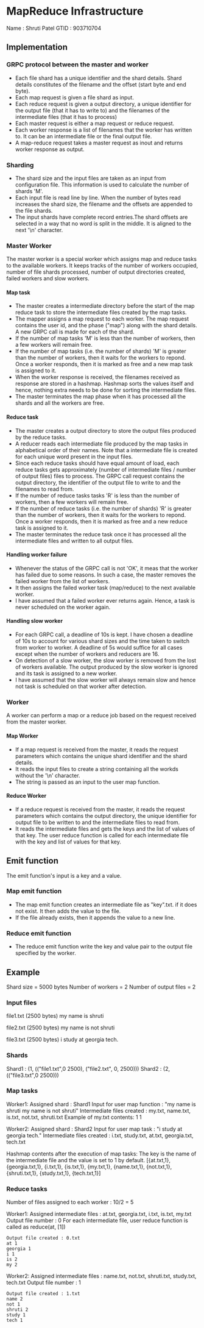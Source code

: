 # MapReduce Infrastructure
Name : Shruti Patel
GTID : 903710704

## Implementation

### GRPC protocol between the master and worker
* Each file shard has a unique identifier and the shard details. Shard details constitutes of the filename and the offset (start byte and end byte).
* Each map request is given a file shard as input.
* Each reduce request is given a output directory, a unique identifier for the output file (that it has to write to) and the filenames of the intermediate files (that it has to process)
* Each master request is either a map request or reduce request. 
* Each worker response is a list of filenames that the worker has written to. It can be an intermediate file or the final output file.
* A map-reduce request takes a master request as inout and returns worker response as output.

### Sharding
* The shard size and the input files are taken as an input from configuration file. This information is used to calculate the number of shards 'M'.
* Each input file is read line by line. When the number of bytes read increases the shard size, the filename and the offsets are appended to the file shards.
* The input shards have complete record entries.The shard offsets are selected in a way that no word is split in the middle. It is aligned to the next '\n' character.


### Master Worker
The master worker is a special worker which assigns map and reduce tasks to the available workers. It keeps tracks of the number of workers occupied, number of file shards processed, number of output directories created, failed workers and slow workers.

#### Map task
* The master creates a intermediate directory before the start of the map reduce task to store the intermediate files created by the map tasks.
* The mapper assigns a map request to each worker. The map request contains the user id, and the phase ("map") along with the shard details. A new GRPC call is made for each of the shard.
* If the number of map tasks 'M' is less than the number of workers, then a few workers will remain free. 
* If the number of map tasks (i.e. the number of shards) 'M' is greater than the number of workers, then it waits for the workers to repond. Once a worker responds, then it is marked as free and a new map task is assigned to it.
* When the worker response is received, the filenames received as response are stored in a hashmap. Hashmap sorts the values itself and hence, nothing extra needs to be done for sorting the intermediate files.
* The master terminates the map phase when it has processed all the shards and all the workers are free.

#### Reduce task
* The master creates a output directory to store the output files produced by the reduce tasks.
* A reducer reads each intermediate file produced by the map tasks in alphabetical order of their names. Note that a intermediate file is created for each unique word present in the input files.
* Since each reduce tasks should have equal amount of load, each reduce tasks gets approximately (number of intermediate files / number of output files) files to process. The GRPC call request contains the output directory, the identifier of the output file to write to and the filenames to read from.
* If the number of reduce tasks tasks 'R' is less than the number of workers, then a few workers will remain free. 
* If the number of reduce tasks (i.e. the number of shards) 'R' is greater than the number of workers, then it waits for the workers to repond. Once a worker responds, then it is marked as free and a new reduce task is assigned to it.
* The master terminates the reduce task once it has processed all the intermediate files and written to all output files.

#### Handling worker failure
* Whenever the status of the GRPC call is not 'OK', it meas that the worker has failed due to some reasons. In such a case, the master removes the failed worker from the list of workers.
* It then assigns the failed worker task (map/reduce) to the next available worker.
* I have assumed that a failed worker ever returns again. Hence, a task is never scheduled on the worker again.

#### Handling slow worker
* For each GRPC call, a deadline of 10s is kept. I have chosen a deadline of 10s to account for various shard sizes and the time taken to switch from worker to worker. A deadline of 5s would suffice for all cases except when the number of workers and reducers are 16.
* On detection of a slow worker, the slow worker is removed from the lost of workers available. The output produced by the slow worker is ignored and its task is assigned to a new worker.
* I have assumed that the slow worker will always remain slow and hence not task is scheduled on that worker after detection.


### Worker
A worker can perform a map or a reduce job based on the request received from the master worker.

#### Map Worker
* If a map request is received from the master, it reads the request parameters which contains the unique shard identifier and the shard details.
* It reads the input files to create a string containing all the workds without the '\n' character.
* The string is passed as an input to the user map function.

#### Reduce Worker
* If a reduce request is received from the master, it reads the request parameters which contains the output directory, the unique identifier for output file to be written to and the intermediate files to read from.
* It reads the intermediate files and gets the keys and the list of values of that key. The user reduce function is called for each intermediate file with the key and list of values for that key.


## Emit function
The emit function's input is a key and a value.

### Map emit function
* The map emit function creates an intermediate file as "key".txt. if it does not exist. It then adds the value to the file.
* If the file already exists, then it appends the value to a new line.

### Reduce emit function
* The reduce emit function write the key and value pair to the output file specified by the worker.


## Example
Shard size = 5000 bytes
Number of workers = 2
Number of output files = 2

### Input files
file1.txt (2500 bytes)
    my name is shruti

file2.txt (2500 bytes)
    my name is not shruti

file3.txt (2500 bytes)
    i study at georgia tech.

### Shards
Shard1 : (1, (("file1.txt",0 2500), ("file2.txt", 0, 2500)))
Shard2 : (2, (("file3.txt",0 2500)))

### Map tasks
Worker1: 
    Assigned shard : Shard1
    Input for user map function : "my name is shruti my name is not shruti"
    Intermediate files created : my.txt, name.txt, is.txt, not.txt, shruti.txt
    Example of my.txt contents:
    1
    1

Worker2:
    Assigned shard : Shard2
    Input for user map task : "i study at georgia tech."
    Intermediate files created : i.txt, study.txt, at.txt, georgia.txt, tech.txt

Hashmap contents after the execution of map tasks:
The key is the name of the intermediate file and the value is set to 1 by default.
[{at.txt,1}, {georgia.txt,1}, {i.txt,1}, {is.txt,1}, {my.txt,1}, {name.txt,1}, {not.txt,1}, {shruti.txt,1}, {study.txt,1}, {tech.txt,1}]

### Reduce tasks
Number of files assigned to each worker : 10/2 = 5

Worker1:
    Assigned intermediate files : at.txt, georgia.txt, i.txt, is.txt, my.txt
    Output file number : 0
    For each intermediate file, user reduce function is called as reduce(at, [1])

    Output file created : 0.txt
    at 1
    georgia 1
    i 1
    is 2
    my 2

Worker2: 
    Assigned intermediate files : name.txt, not.txt, shruti.txt, study.txt, tech.txt
    Output file number : 1

    Output file created : 1.txt
    name 2
    not 1
    shruti 2
    study 1
    tech 1